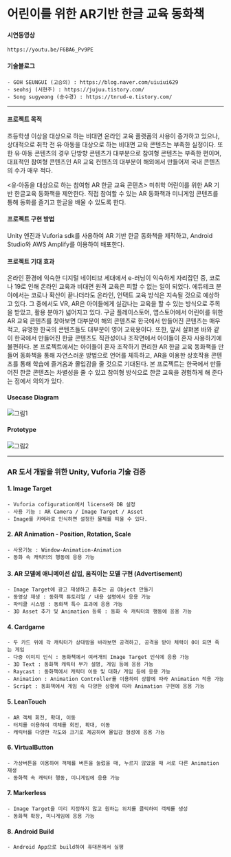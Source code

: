 # 어린이를 위한 AR기반 한글 교육 동화책

#### 시연동영상
    https://youtu.be/F6BA6_Pv9PE

#### 기술블로그
    - GOH SEUNGUI (고승의) : https://blog.naver.com/uiuiui629
    - seohsj (서현주) : https://jujuu.tistory.com/
    - Song sugyeong (송수경) : https://tnrud-e.tistory.com/
    
----------------------

#### 프로젝트 목적
초등학생 이상을 대상으로 하는 비대면 온라인 교육 플랫폼의 사용이 증가하고 있으나, 상대적으로 취학 전 유·아동을 대상으로 하는 비대면 교육 콘텐츠는 부족한 실정이다.  또한 유·아동 콘텐츠의 경우 단방향 콘텐츠가 대부분으로 참여형 콘텐츠는 부족한 편이며, 대표적인 참여형 콘텐츠인 AR 교육 컨텐츠의 대부분이 해외에서 만들어져 국내 콘텐츠의 수가 매우 적다.

<유·아동을 대상으로 하는 참여형 AR 한글 교육 콘텐츠>
미취학 어린이를 위한 AR 기반 한글교육 동화책을 제안한다. 직접 참여할 수 있는 AR 동화책과 미니게임 콘텐츠를 통해 동화를 즐기고 한글을 배울 수 있도록 한다. 

#### 프로젝트 구현 방법
Unity 엔진과 Vuforia sdk를 사용하여 AR 기반 한글 동화책을 제작하고,
Android Studio와 AWS Amplify를 이용하여 배포한다.

#### 프로젝트 기대 효과
온라인 환경에 익숙한 디지털 네이티브 세대에서 e-러닝이 익숙하게 자리잡던 중, 코로나 19로 인해 온라인 교육과 비대면 원격 교육은 피할 수 없는 일이 되었다. 에듀테크 분야에서는 코로나 확산이 끝나더라도 온라인, 언택트 교육 방식은 지속될 것으로 예상하고 있다. 그 중에서도 VR, AR은 아이들에게 실감나는 교육을 할 수 있는 방식으로 주목을 받았고, 활용 분야가 넓어지고 있다. 구글 플레이스토어, 앱스토어에서 어린이를 위한 AR 교육 콘텐츠를 찾아보면 대부분이 해외 콘텐츠로 한국에서 만들어진 콘텐츠는 매우 적고, 유명한 한국의 콘텐츠들도 대부분이 영어 교육용이다. 또한, 앞서 살펴본 바와 같이 한국에서 만들어진 한글 콘텐츠도 직관성이나 조작면에서 아이들이 혼자 사용하기에 불편하다. 본 프로젝트에서는 아이들이 혼자 조작하기 편리한 AR 한글 교육 동화책을 만들어 동화책을 통해 자연스러운 방법으로 언어를 체득하고, AR을 이용한 상호작용 콘텐츠를 통해 학습에 즐거움과 몰입감을 줄 것으로 기대된다. 본 프로젝트는 한국에서 만들어진 한글 콘텐츠는 차별성을 줄 수 있고 참여형 방식으로 한글 교육을 경험하게 해 준다는 점에서 의의가 있다.

#### Usecase Diagram
![그림1](https://user-images.githubusercontent.com/55377485/101872792-2d55e000-3bc9-11eb-8c5a-98229ad6c75e.png)

#### Prototype
![그림2](https://user-images.githubusercontent.com/55377485/101872797-2e870d00-3bc9-11eb-8b9d-4c9062c40e76.png)


----------------------

### AR 도서 개발을 위한 Unity, Vuforia 기술 검증

#### 1. Image Target
    - Vuforia cofiguration에서 license와 DB 설정
    - 사용 기능 : AR Camera / Image Target / Asset
    - Image를 카메라로 인식하면 설정한 물체를 띄울 수 있다.

#### 2. AR Animation - Position, Rotation, Scale
    - 사용기능 : Window-Animation-Animation
    - 동화 속 캐릭터의 행동에 응용 가능

#### 3. AR 모델에 애니메이션 삽입, 움직이는 모델 구현 (Advertisement)
    - Image Target에 광고 재생하고 춤추는 곰 Object 만들기
    - 동영상 재생 : 동화책 튜토리얼 / 내용 설명에서 응용 가능 
    - 파티클 시스템 : 동화책 특수 효과에 응용 가능
    - 3D Asset 추가 및 Animation 등록 : 동화 속 캐릭터의 행동에 응용 가능

#### 4. Cardgame
    - 두 카드 위에 각 캐릭터가 상대방을 바라보면 공격하고, 공격을 받아 체력이 0이 되면 죽는 게임
    - 다중 이미지 인식 : 동화책에서 여러개의 Image Target 인식에 응용 가능
    - 3D Text : 동화책 캐릭터 부가 설명, 게임 등에 응용 가능
    - Raycast : 동화책에서 캐릭터 이동 및 대화/ 게임 등에 응용 가능
    - Animation : Animation Controller를 이용하여 상황에 따라 Animation 적용 가능
    - Script : 동화책에서 게임 속 다양한 상황에 따라 Animation 구현에 응용 가능

#### 5. LeanTouch
    - AR 객체 회전, 확대, 이동
    - 터치를 이용하여 객체를 회전, 확대, 이동
    - 캐릭터를 다양한 각도와 크기로 제공하여 몰입감 형성에 응용 가능

#### 6. VirtualButton
    - 가상버튼을 이용하여 객체를 버튼을 눌렀을 때, 누르지 않았을 때 서로 다른 Animation 재생
    - 동화책 속 캐릭터 행동, 미니게임에 응용 가능

#### 7. Markerless
    - Image Target을 미리 지정하지 않고 원하는 위치를 클릭하여 객체를 생성
    - 동화책 확장, 미니게임에 응용 가능

#### 8. Android Build
    - Android App으로 build하여 휴대폰에서 실행
